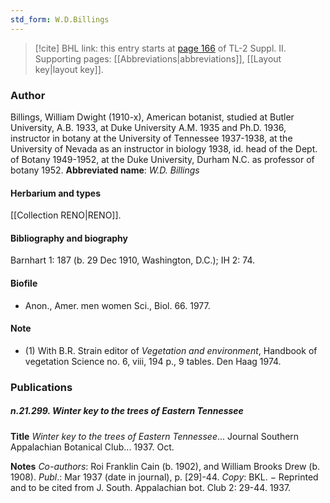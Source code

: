 ```yaml
---
std_form: W.D.Billings
---
```


> [!cite] BHL link: this entry starts at [page 166](https://www.biodiversitylibrary.org/page/33265363) of TL-2 Suppl. II.
> Supporting pages: [[Abbreviations|abbreviations]], [[Layout key|layout key]].

### Author

Billings, William Dwight (1910-x), American botanist, studied at Butler University, A.B. 1933, at Duke University A.M. 1935 and Ph.D. 1936, instructor in botany at the University of Tennessee 1937-1938, at the University of Nevada as an instructor in biology 1938, id. head of the Dept. of Botany 1949-1952, at the Duke University, Durham N.C. as professor of botany 1952. 
**Abbreviated name**: *W.D. Billings*

#### Herbarium and types

[[Collection RENO|RENO]].

#### Bibliography and biography

Barnhart 1: 187 (b. 29 Dec 1910, Washington, D.C.); IH 2: 74.

#### Biofile

- Anon., Amer. men women Sci., Biol. 66. 1977.

#### Note

- (1) With B.R. Strain editor of *Vegetation and environment*, Handbook of vegetation Science no. 6, viii, 194 p., 9 tables. Den Haag 1974.

### Publications

##### n.21.299. Winter key to the trees of Eastern Tennessee

**Title**
*Winter key to the trees of Eastern Tennessee*... Journal Southern Appalachian Botanical Club... 1937. Oct.

**Notes**
*Co-authors*: Roi Franklin Cain (b. 1902), and William Brooks Drew (b. 1908).
*Publ*.: Mar 1937 (date in journal), p. \[29\]-44. *Copy*: BKL. − Reprinted and to be cited from J. South. Appalachian bot. Club 2: 29-44. 1937.

